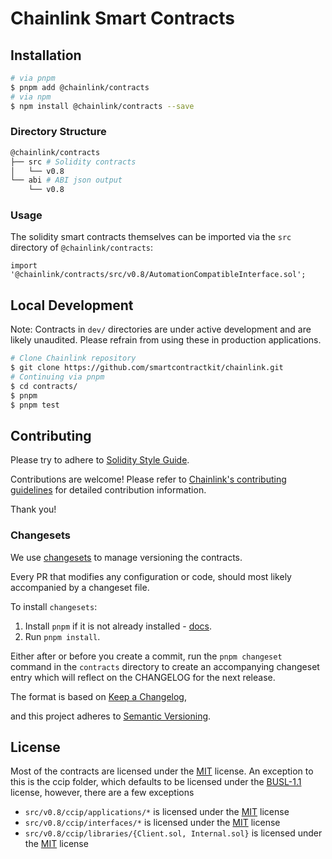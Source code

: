 # Chainlink Smart Contracts

## Installation

```sh
# via pnpm
$ pnpm add @chainlink/contracts
# via npm
$ npm install @chainlink/contracts --save
```

### Directory Structure

```sh
@chainlink/contracts
├── src # Solidity contracts
│   └── v0.8
└── abi # ABI json output
    └── v0.8
```

### Usage

The solidity smart contracts themselves can be imported via the `src` directory of `@chainlink/contracts`:

```solidity
import '@chainlink/contracts/src/v0.8/AutomationCompatibleInterface.sol';
```

## Local Development

Note: Contracts in `dev/` directories are under active development and are likely unaudited. Please refrain from using these in production applications.

```bash
# Clone Chainlink repository
$ git clone https://github.com/smartcontractkit/chainlink.git
# Continuing via pnpm
$ cd contracts/
$ pnpm
$ pnpm test
```

## Contributing

Please try to adhere to [Solidity Style Guide](https://github.com/smartcontractkit/chainlink/blob/develop/contracts/STYLE.md).

Contributions are welcome! Please refer to
[Chainlink's contributing guidelines](https://github.com/smartcontractkit/chainlink/blob/develop/docs/CONTRIBUTING.md) for detailed
contribution information.

Thank you!

### Changesets

We use [changesets](https://github.com/changesets/changesets) to manage versioning the contracts.

Every PR that modifies any configuration or code, should most likely accompanied by a changeset file.

To install `changesets`:
  1. Install `pnpm` if it is not already installed - [docs](https://pnpm.io/installation).
  2. Run `pnpm install`.

Either after or before you create a commit, run the `pnpm changeset` command in the `contracts` directory to create an accompanying changeset entry which will reflect on the CHANGELOG for the next release.

The format is based on [Keep a Changelog](https://keepachangelog.com/en/1.0.0/),

and this project adheres to [Semantic Versioning](https://semver.org/spec/v2.0.0.html).

## License
Most of the contracts are licensed under the [MIT](https://choosealicense.com/licenses/mit/) license. 
An exception to this is the ccip folder, which defaults to be licensed under the [BUSL-1.1](./src/v0.8/ccip/LICENSE.md) license, however, there are a few exceptions

- `src/v0.8/ccip/applications/*` is licensed under the [MIT](./src/v0.8/ccip/LICENSE-MIT.md) license
- `src/v0.8/ccip/interfaces/*` is licensed under the [MIT](./src/v0.8/ccip/LICENSE-MIT.md) license
- `src/v0.8/ccip/libraries/{Client.sol, Internal.sol}` is licensed under the [MIT](./src/v0.8/ccip/LICENSE-MIT.md) license
